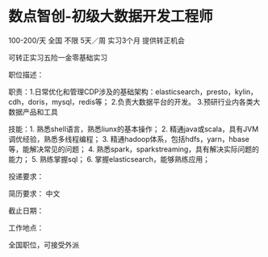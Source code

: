 # 数点智创-初级大数据开发工程师

100-200/天 全国 不限 5天／周 实习3个月 提供转正机会

可转正实习五险一金零基础实习

职位描述：

 职责：1.日常优化和管理CDP涉及的基础架构：elasticsearch，presto，kylin，cdh，doris，mysql，redis等； 2.负责大数据平台的开发。 3.预研行业内各类大数据产品和工具 

技能：1. 熟悉shell语言，熟悉liunx的基本操作； 2. 精通java或scala，具有JVM调优经验，熟悉多线程编程； 3. 精通hadoop体系，包括hdfs，yarn，hbase等，能解决常见的问题； 4. 熟悉spark，sparkstreaming，具有解决实际问题的能力； 5. 熟练掌握sql； 6. 掌握elasticsearch，能够熟练应用； 

投递要求：

简历要求： 中文

截止日期：

工作地点：

全国职位，可接受外派